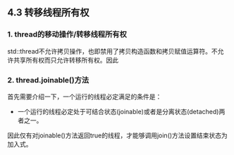 ## 4.3 转移线程所有权

### 1. thread的移动操作/转移线程所有权
std::thread不允许拷贝操作，也即禁用了拷贝构造函数和拷贝赋值运算符。不允许共享所有权而只允许转移所有权。因此


### 2. thread.joinable()方法
首先需要介绍一下，一个运行的线程必定满足的条件是：

+ 一个运行的线程必定处于可结合状态(joinable)或者是分离状态(detached)两者之一。

因此仅有对joinable()方法返回true的线程，才能够调用join()方法设置结束状态为加入式。

